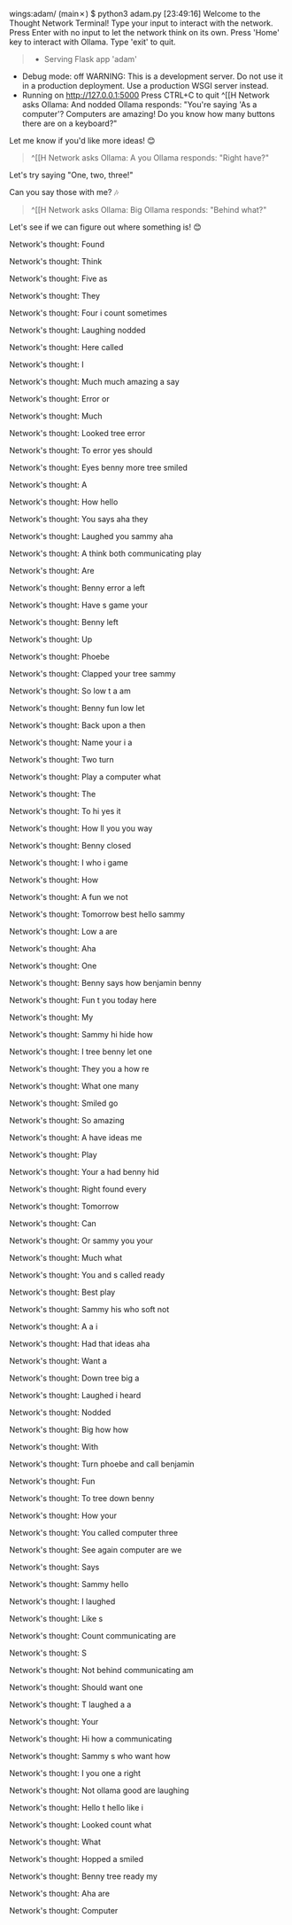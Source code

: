 wings:adam/ (main✗) $ python3 adam.py                                                               [23:49:16]
Welcome to the Thought Network Terminal!
Type your input to interact with the network.
Press Enter with no input to let the network think on its own.
Press 'Home' key to interact with Ollama.
Type 'exit' to quit.
>  * Serving Flask app 'adam'
 * Debug mode: off
WARNING: This is a development server. Do not use it in a production deployment. Use a production WSGI server instead.
 * Running on http://127.0.0.1:5000
Press CTRL+C to quit
^[[H
Network asks Ollama: And nodded
Ollama responds: "You're saying 'As a computer'? Computers are amazing!  Do you know how many buttons there are on a keyboard?" 


Let me know if you'd like more ideas! 😊  

> ^[[H
Network asks Ollama: A you
Ollama responds: "Right have?"  

Let's try saying "One, two, three!" 


Can you say those with me? 🎶 

> ^[[H
Network asks Ollama: Big
Ollama responds: "Behind what?" 

Let's see if we can figure out where something is! 😊  

> 
Network's thought: Found
> 
Network's thought: Think
> 
Network's thought: Five as
> 
Network's thought: They
> 
Network's thought: Four i count sometimes
> 
Network's thought: Laughing nodded
> 
Network's thought: Here called
> 
Network's thought: I
> 
Network's thought: Much much amazing a say
> 
Network's thought: Error or
> 
Network's thought: Much
> 
Network's thought: Looked tree error
> 
Network's thought: To error yes should
> 
Network's thought: Eyes benny more tree smiled
> 
Network's thought: A
> 
Network's thought: How hello
> 
Network's thought: You says aha they
> 
Network's thought: Laughed you sammy aha
> 
Network's thought: A think both communicating play
> 
Network's thought: Are
> 
Network's thought: Benny error a left
> 
Network's thought: Have s game your
> 
Network's thought: Benny left
> 
Network's thought: Up
> 
Network's thought: Phoebe
> 
Network's thought: Clapped your tree sammy
> 
Network's thought: So low t a am
> 
Network's thought: Benny fun low let
> 
Network's thought: Back upon a then
> 
Network's thought: Name your i a
> 
Network's thought: Two turn
> 
Network's thought: Play a computer what
> 
Network's thought: The
> 
Network's thought: To hi yes it
> 
Network's thought: How ll you you way
> 
Network's thought: Benny closed
> 
Network's thought: I who i game
> 
Network's thought: How
> 
Network's thought: A fun we not
> 
Network's thought: Tomorrow best hello sammy
> 
Network's thought: Low a are
> 
Network's thought: Aha
> 
Network's thought: One
> 
Network's thought: Benny says how benjamin benny
> 
Network's thought: Fun t you today here
> 
Network's thought: My
> 
Network's thought: Sammy hi hide how
> 
Network's thought: I tree benny let one
> 
Network's thought: They you a how re
> 
Network's thought: What one many
> 
Network's thought: Smiled go
> 
Network's thought: So amazing
> 
Network's thought: A have ideas me
> 
Network's thought: Play
> 
Network's thought: Your a had benny hid
> 
Network's thought: Right found every
> 
Network's thought: Tomorrow
> 
Network's thought: Can
> 
Network's thought: Or sammy you your
> 
Network's thought: Much what
> 
Network's thought: You and s called ready
> 
Network's thought: Best play
> 
Network's thought: Sammy his who soft not
> 
Network's thought: A a i
> 
Network's thought: Had that ideas aha
> 
Network's thought: Want a
> 
Network's thought: Down tree big a
> 
Network's thought: Laughed i heard
> 
Network's thought: Nodded
> 
Network's thought: Big how how 
> 
Network's thought: With
> 
Network's thought: Turn phoebe and call benjamin
> 
Network's thought: Fun
> 
Network's thought: To tree down benny
> 
Network's thought: How your
> 
Network's thought: You called computer three
> 
Network's thought: See again computer are we
> 
Network's thought: Says
> 
Network's thought: Sammy hello
> 
Network's thought: I laughed
> 
Network's thought: Like s
> 
Network's thought: Count communicating are
> 
Network's thought: S
> 
Network's thought: Not behind communicating am
> 
Network's thought: Should want one
> 
Network's thought: T laughed a a
> 
Network's thought: Your
> 
Network's thought: Hi how a communicating
> 
Network's thought: Sammy s who want how
> 
Network's thought: I you one a right
> 
Network's thought: Not ollama good are laughing
> 
Network's thought: Hello t hello like i
> 
Network's thought: Looked count what
> 
Network's thought: What
> 
Network's thought: Hopped a smiled
> 
Network's thought: Benny tree ready my
> 
Network's thought: Aha are
> 
Network's thought: Computer
